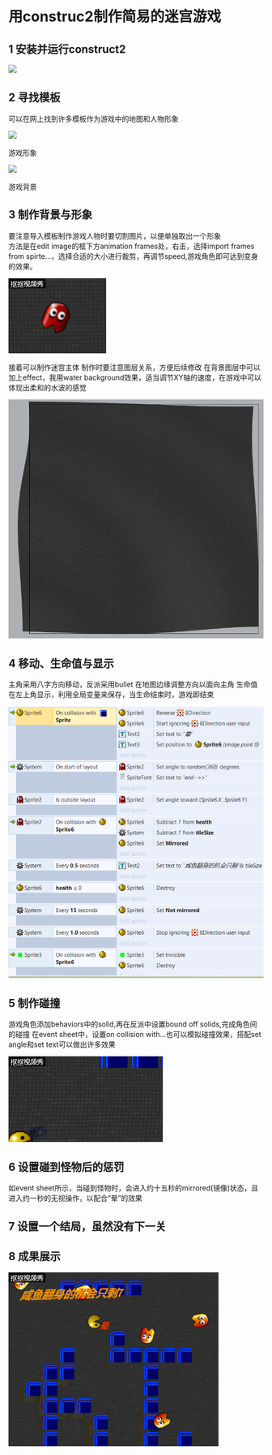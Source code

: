 # 用construc2制作简易的迷宫游戏

## 1 安装并运行construct2

![](https://static3.scirra.net/images/newstore/products/32/construct2-screenshot1.png)

## 2 寻找模板

可以在网上找到许多模板作为游戏中的地图和人物形象

![](https://www.scirra.com/images/articles/ChomperSprites.png)

游戏形象

![](https://www.scirra.com/images/articles/Background.png)

游戏背景

## 3 制作背景与形象

要注意导入模板制作游戏人物时要切割图片，以便单独取出一个形象  
方法是在edit image的框下方animation frames处，右击，选择import frames from spirte...，选择合适的大小进行裁剪，再调节speed,游戏角色即可达到变身的效果。

![](https://github.com/LEEzanhui/LEE-homework/blob/gh-pages/images/1.gif?raw=true)  

接着可以制作迷宫主体
制作时要注意图层关系，方便后续修改
在背景图层中可以加上effect，我用water background效果，适当调节XY轴的速度，在游戏中可以体现出柔和的水波的感觉

![](https://github.com/LEEzanhui/LEE-homework/blob/gh-pages/images/%E6%8D%95%E8%8E%B7.PNG?raw=true)

## 4 移动、生命值与显示

主角采用八字方向移动，反派采用bullet 在地图边缘调整方向以面向主角
生命值在左上角显示，利用全局变量来保存，当生命结束时，游戏即结束

![](https://github.com/LEEzanhui/LEE-homework/blob/gh-pages/images/%E6%8D%95%E8%8E%B72.PNG?raw=true)

## 5 制作碰撞

游戏角色添加behaviors中的solid,再在反派中设置bound off solids,完成角色间的碰撞
在event sheet中，设置on collision with...也可以模拟碰撞效果，搭配set angle和set text可以做出许多效果

![](https://github.com/LEEzanhui/LEE-homework/blob/gh-pages/images/2.gif?raw=true)

## 6 设置碰到怪物后的惩罚
如event sheet所示，当碰到怪物时，会进入约十五秒的mirrored(镜像)状态，且进入约一秒的无视操作，以配合“晕”的效果

## 7 设置一个结局，虽然没有下一关
## 8 成果展示

![](https://github.com/LEEzanhui/LEE-homework/blob/gh-pages/images/3.gif?raw=true)